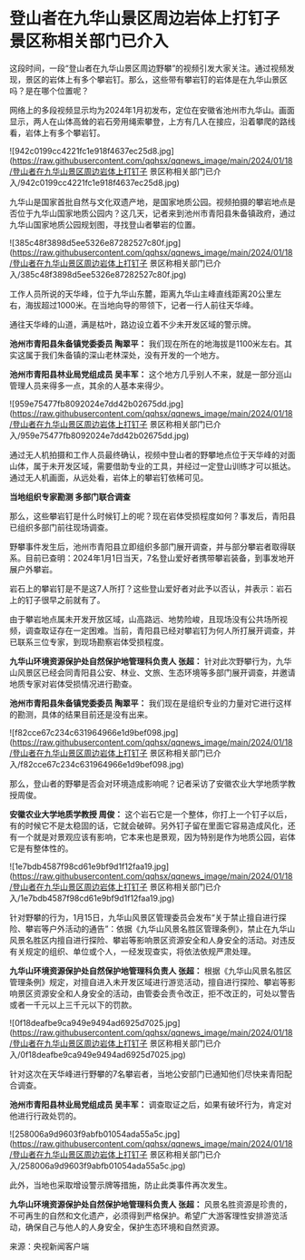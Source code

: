# 登山者在九华山景区周边岩体上打钉子 景区称相关部门已介入

这段时间，一段“登山者在九华山景区周边野攀”的视频引发大家关注。通过视频发现，景区的岩体上有多个攀岩钉。那么，这些带有攀岩钉的岩体是在九华山景区吗？是在哪个位置呢？

网络上的多段视频显示均为2024年1月初发布，定位在安徽省池州市九华山。画面显示，两人在山体高耸的岩石旁用绳索攀登，上方有几人在接应，沿着攀爬的路线看，岩体上有多个攀岩钉。

![942c0199cc4221fc1e918f4637ec25d8.jpg](https://raw.githubusercontent.com/qqhsx/qqnews_image/main/2024/01/18/登山者在九华山景区周边岩体上打钉子 景区称相关部门已介入/942c0199cc4221fc1e918f4637ec25d8.jpg)

九华山是国家首批自然与文化双遗产地，是国家地质公园。视频拍摄的攀岩地点是否位于九华山国家地质公园内？这几天，记者来到池州市青阳县朱备镇政府，通过九华山国家地质公园规划图，寻找登山者攀岩的位置。

![385c48f3898d5ee5326e87282527c80f.jpg](https://raw.githubusercontent.com/qqhsx/qqnews_image/main/2024/01/18/登山者在九华山景区周边岩体上打钉子 景区称相关部门已介入/385c48f3898d5ee5326e87282527c80f.jpg)

工作人员所说的天华峰，位于九华山东麓，距离九华山主峰直线距离20公里左右，海拔超过1000米。在当地向导的带领下，记者一行人前往天华峰。

通往天华峰的山道，满是枯叶，路边设立着不少未开发区域的警示牌。

**池州市青阳县朱备镇党委委员 陶翠平：** 我们现在所在的地海拔是1100米左右。其实这属于我们朱备镇的深山老林深处，没有开发的一个地方。

**池州市青阳县林业局党组成员 吴丰军：** 这个地方几乎别人不来，就是一部分巡山管理人员来得多一点，其余的人基本来得少。

![959e75477fb8092024e7dd42b02675dd.jpg](https://raw.githubusercontent.com/qqhsx/qqnews_image/main/2024/01/18/登山者在九华山景区周边岩体上打钉子 景区称相关部门已介入/959e75477fb8092024e7dd42b02675dd.jpg)

通过无人机拍摄和工作人员最终确认，视频中登山者的野攀地点位于天华峰的对面山体，属于未开发区域，需要借助专业的工具，并经过一定登山训练才可以抵达。通过无人机画面，从远处看，岩体上的攀岩钉依稀可见。

**当地组织专家勘测 多部门联合调查**

那么，这些攀岩钉是什么时候钉上的呢？现在岩体受损程度如何？事发后，青阳县已组织多部门前往现场调查。

野攀事件发生后，池州市青阳县立即组织多部门展开调查，并与部分攀岩者取得联系。目前已查明：2024年1月1日当天，7名登山爱好者携带攀岩装备，到事发地开展户外攀岩。

岩石上的攀岩钉是不是这7人所打？这些登山爱好者对此予以否认，并表示：岩石上的钉子很早之前就有了。

由于攀岩地点属未开发开放区域，山高路远、地势险峻，且现场没有公共场所视频，调查取证存在一定困难。当前，青阳县已经对攀岩钉为何人所打展开调查，并已联系三位专家，到现场勘察岩体受损程度。

**九华山环境资源保护处自然保护地管理科负责人 张超：**
针对此次野攀行为，九华山风景区已经会同青阳县公安、林业、文旅、生态环境等多部门展开调查，并邀请地质专家对岩体受损情况进行勘查。

**池州市青阳县朱备镇党委委员 陶翠平：** 我们现在是组织专业的力量对它进行这样的勘测，具体的结果目前还是没有出来。

![f82cce67c234c631964966e1d9bef098.jpg](https://raw.githubusercontent.com/qqhsx/qqnews_image/main/2024/01/18/登山者在九华山景区周边岩体上打钉子 景区称相关部门已介入/f82cce67c234c631964966e1d9bef098.jpg)

那么，登山者的野攀是否会对环境造成影响呢？记者采访了安徽农业大学地质学教授周俊。

**安徽农业大学地质学教授 周俊：**
这个岩石它是一个整体，你打上一个钉子以后，有的时候它不是太稳固的话，它就会破碎。另外钉子留在里面它容易造成风化，还有一个就是对景观应该有影响，它本来也是景观，因为特别是作为地质公园，岩体它是有整体性的。

![1e7bdb4587f98cd61e9bf9d1f12faa19.jpg](https://raw.githubusercontent.com/qqhsx/qqnews_image/main/2024/01/18/登山者在九华山景区周边岩体上打钉子 景区称相关部门已介入/1e7bdb4587f98cd61e9bf9d1f12faa19.jpg)

针对野攀的行为，1月15日，九华山风景区管理委员会发布“关于禁止擅自进行探险、攀岩等户外活动的通告”：依据《九华山风景名胜区管理条例》，禁止在九华山风景名胜区内擅自进行探险、攀岩等影响景区资源安全和人身安全的活动。对违反有关规定的组织、单位或个人，一经发现查实，将依法依规严肃处理。

**九华山环境资源保护处自然保护地管理科负责人 张超：**
根据《九华山风景名胜区管理条例》规定，对擅自进入未开发区域进行游览活动，擅自进行探险、攀岩等影响景区资源安全和人身安全的活动，由管委会责令改正，拒不改正的，可处以警告或者一千元以上三千元以下的罚款。

![0f18deafbe9ca949e9494ad6925d7025.jpg](https://raw.githubusercontent.com/qqhsx/qqnews_image/main/2024/01/18/登山者在九华山景区周边岩体上打钉子 景区称相关部门已介入/0f18deafbe9ca949e9494ad6925d7025.jpg)

针对这次在天华峰进行野攀的7名攀岩者，当地公安部门已通知他们尽快来青阳配合调查。

**池州市青阳县林业局党组成员 吴丰军：** 调查取证之后，如果有破坏行为，肯定对他进行行政处罚的。

![258006a9d9603f9abfb01054ada55a5c.jpg](https://raw.githubusercontent.com/qqhsx/qqnews_image/main/2024/01/18/登山者在九华山景区周边岩体上打钉子 景区称相关部门已介入/258006a9d9603f9abfb01054ada55a5c.jpg)

此外，当地也采取增设警示牌等措施，防止此类事件再次发生。

**九华山环境资源保护处自然保护地管理科负责人 张超：**
风景名胜资源是珍贵的，不可再生的自然和文化遗产，必须得到严格保护。希望广大游客理性安排游览活动，确保自己与他人的人身安全，保护生态环境和自然资源。

来源：央视新闻客户端

